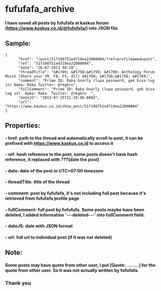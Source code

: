 # fufufafa_archive
#### I have saved all posts by fufufafa at kaskus forum (https://www.kaskus.co.id/@fufufafa/) into JSON file.
## Sample:
```
{
      "href": "/post/51f198751ed719ea22000004/?ref=profile&med=post",
      "ref": "51f198751ed719ea22000004",
      "date": "26-07-2013 04:28",
      "threadTitle": "&#1769; &#1758;&#1758; &#1769; Anthology Forum Musik (Share your YM, FB, FS, dll) &#1769; &#1758;&#1758; &#1769;",
      "comment": "Prime ID: Raka Gnarly (lupa password, gak bisa log in) Nama: Raka Twitter: @rkgbrn",
      "fullComment": "Prime ID: Raka Gnarly (lupa password, gak bisa log in)  Nama: Raka  Twitter: @rkgbrn  ",
      "dateJS": "2013-07-25T21:28:00.000Z",
      "url": "https://www.kaskus.co.id/show_post/51f198751ed719ea22000004"
}
```
## Properties:
#### - href: path to the thread and automatically scroll to post, it can be prefixed with https://www.kaskus.co.id to access it
#### - ref: hash reference to the post, some posts doesn't have hash reference, it replaced with ???[date the post]
#### - date: date of the post in UTC+07:00 timezone
#### - threadTitle: title of the thread
#### - comment: post by fufufafa, it's not including full post because it's retrieved from fufufafa profile page
#### - fullComment: full post by fufufufa. Some posts maybe have been deleted, I added information '---deleted---' into fullComment field.
#### - dateJS: date with JSON format
#### - url: full url to individual post (if it was not deleted)
## Note:
#### Some posts may have quote from other user, I put [Quote: ........ ] for the quote from other user. So it was not actually written by fufufafa.
###
### Thank you

